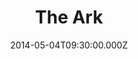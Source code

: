 ---
title: "The Ark"
image: "https://i.imgur.com/MuLYIpM.jpg"
date: "2014-05-04T09:30:00.000Z"
video:
  type: "vimeo"
  id: 94035888
speaker:
  name: "Rob Yanike"
  permalink: "rob-yanike"
series: "noah"
---